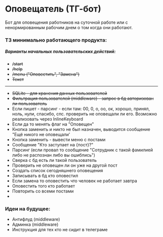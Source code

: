 # Оповещатель (ТГ-бот)

Бот для оповещения работников на суточной работе или с ненормированным рабочим днем о том когда они работают.

### ТЗ минимально работающего продукта:
 
##### Варианты начальных пользовательских действий: 

- ~~/start~~
- ~~/help~~
- ~~/menu ("Оповестить", "Замена")~~
- ~~Текст~~
---
- ~~SQLite - для хранения данных пользователей~~
- ~~Фильтрация пользователей (middleware) - запрос в бд авторизован ли пользователь~~
- Если пишет - парсинг - если там: 00, 0, o, oo, ок, хорошо, принял, ноль, нули, спасибо, спс. 
проверить не оповещали ли его. Возможно реализовать через InlineKeyboard
- Если да то менять флаг на "Оповещен"
- Кнопка заменить и никто не был назначен, выводится сообщение "Ещё никого не оповещали'
- Кнопка заменить - вывести меню с постами
- Сообщение "Кто заступает на {пост}?"
- Парсинг (если провал то сообщение "Сотрудник с такой фамилией либо не распознан либо вы ошиблись")
- Сверка с бд есть ли такой пользователь
- Проверить не оповещен ли он уже на другой пост
- Создать список сегодняшнего оповещения
- Записывать в бд кто оповестил
- Если замена то оповестить что человек не работает завтра
- Оповестить того кто работает
- Повторить со всеми постами
- 


### Идеи на будущее:

- Антифлуд (middleware)
- Админка (middleware)
- Инструкция для тех кто не сидит в телеграме